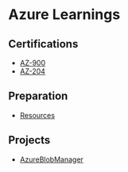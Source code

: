 # Azure Learnings

## Certifications
- [AZ-900](certifications/az-900/readme.md)
- [AZ-204](certifications/az-204/readme.md)

## Preparation
- [Resources](docs/resources.md)

## Projects
- [AzureBlobManager](projects/readme.md)